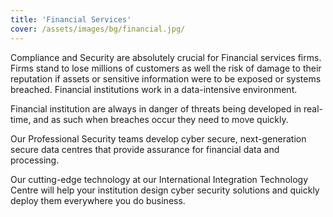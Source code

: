 ```yaml
---
title: 'Financial Services'
cover: /assets/images/bg/financial.jpg/
---
```

Compliance and Security are absolutely crucial for Financial services firms. Firms stand to lose millions of customers as well the risk of damage to their reputation if assets or sensitive information were to be exposed or systems breached. Financial institutions work in a data-intensive environment. 


Financial institution are always in danger of threats being developed in real-time, and as such when breaches occur they need to move quickly. 


Our Professional Security teams develop cyber secure, next-generation secure data centres that provide assurance for financial data and processing. 


Our cutting-edge technology at our International Integration Technology Centre will help your institution design cyber security solutions and quickly deploy them everywhere you do business.
